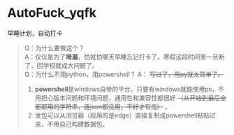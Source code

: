 # AutoFuck_yqfk
早睡计划，自动打卡
>Q：为什么要做这个？  
>A：仅仅是为了**堵漏**，怕就怕哪天早睡忘记打卡了。寒假这段时间里一旦断了，回学校就成大问题了。  
>Q：为什么不用python，用powershell？
>A： ~~写过了，用py就太简单了。~~ 
>1. **powershell**是windows自带的平台，只要有windows就能使用ps，不用担心版本问题和环境问题，通用性和兼容性都很好 ~~（从开始到最后全部都用的字符串，连json都没用，不好才有鬼）~~ 。  
>2. 发包可以从浏览器（我用的是edge）直接复制成powershell粘贴过来，不用自己构建数据包。
